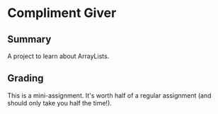 # Compliment Giver
## Summary
A project to learn about ArrayLists.

## Grading
This is a mini-assignment. It's worth half of a regular assignment (and should only take you half the time!).

